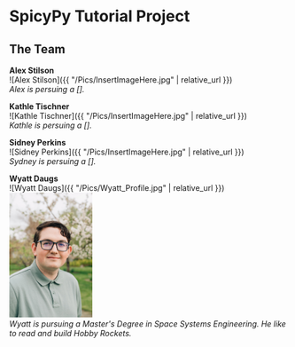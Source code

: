 # SpicyPy Tutorial Project

## The Team



**Alex Stilson** <br>
![Alex Stilson]({{ "/Pics/InsertImageHere.jpg" | relative_url }}) <br>
*Alex is persuing a [].* <br>

**Kathle Tischner** <br>
![Kathle Tischner]({{ "/Pics/InsertImageHere.jpg" | relative_url }}) <br>
*Kathle is persuing a [].* <br>

**Sidney Perkins** <br>
![Sidney Perkins]({{ "/Pics/InsertImageHere.jpg" | relative_url }}) <br>
*Sydney is persuing a [].* <br>

**Wyatt Daugs** <br>
![Wyatt Daugs]({{ "/Pics/Wyatt_Profile.jpg" | relative_url }}) <br>
<img src="/Pics/Wyatt_Profile.jpg" width="150"> <br>
*Wyatt is pursuing a Master's Degree in Space Systems Engineering. He like to read and build Hobby Rockets.* <br>
